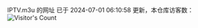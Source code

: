 IPTV.m3u 的网址 已于 2024-07-01 06:10:58 更新，本仓库访客数：![Visitor's Count](https://profile-counter.glitch.me/hero1898_tv/count.svg)
